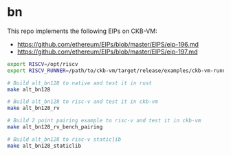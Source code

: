 # bn

This repo implements the following EIPs on CKB-VM:

- https://github.com/ethereum/EIPs/blob/master/EIPS/eip-196.md
- https://github.com/ethereum/EIPs/blob/master/EIPS/eip-197.md

```sh
export RISCV=/opt/riscv
export RISCV_RUNNER=/path/to/ckb-vm/target/release/examples/ckb-vm-runner

# Build alt_bn128 to native and test it in rust
make alt_bn128

# Build alt_bn128 to risc-v and test it in ckb-vm
make alt_bn128_rv

# Build 2 point pairing example to risc-v and test it in ckb-vm
make alt_bn128_rv_bench_pairing

# Build alt_bn128 to risc-v staticlib
make alt_bn128_staticlib
```
